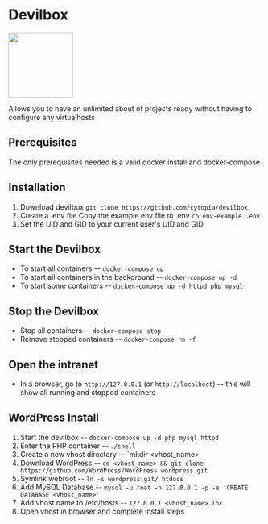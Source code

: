 # Devilbox

<img src="https://raw.githubusercontent.com/devilbox/artwork/master/submissions_logo/cytopia/01/png/logo_128_trans.png" width="128px">

Allows you to have an unlimited about of projects ready without having to configure any virtualhosts

## Prerequisites

The only prerequisites needed is a valid docker install and docker-compose

## Installation

1. Download devilbox
   `git clone https://github.com/cytopia/devilbox`
2. Create a .env file
   Copy the example env file to .env
   `cp env-example .env`
3. Set the UID and GID to your current user's UID and GID

## Start the Devilbox

- To start all containers -- `docker-compose up`
- To start all containers in the background -- `docker-compose up -d`
- To start some containers -- `docker-compose up -d httpd php mysql`

## Stop the Devilbox

- Stop all containers -- `docker-compose stop`
- Remove stopped containers -- `docker-compose rm -f`

## Open the intranet

- In a browser, go to `http://127.0.0.1` (or `http://localhost`) -- this will show all running and stopped containers

## WordPress Install

1. Start the devilbox -- `docker-compose up -d php mysql httpd`
2. Enter the PHP container -- `./shell`
3. Create a new vhost directory -- `mkdir <vhost_name>
4. Download WordPress -- `cd <vhost_name> && git clone https://github.com/WordPress/WordPress wordpress.git`
5. Symlink webroot -- `ln -s wordpress.git/ htdocs`
6. Add MySQL Database -- `mysql -u root -h 127.0.0.1 -p -e 'CREATE DATABASE <vhost_name>'`
7. Add vhost name to /etc/hosts -- `127.0.0.1 <vhost_name>.loc`
8. Open vhost in browser and complete install steps
